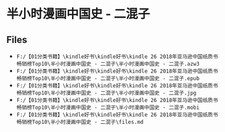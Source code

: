 # 半小时漫画中国史 - 二混子

## Files

- `F:/【01分类书籍】\kindle好书\kindle好书\kindle 26 2018年亚马逊中国纸质书畅销榜Top10\半小时漫画中国史 - 二混子\半小时漫画中国史 - 二混子.azw3`
- `F:/【01分类书籍】\kindle好书\kindle好书\kindle 26 2018年亚马逊中国纸质书畅销榜Top10\半小时漫画中国史 - 二混子\半小时漫画中国史 - 二混子.epub`
- `F:/【01分类书籍】\kindle好书\kindle好书\kindle 26 2018年亚马逊中国纸质书畅销榜Top10\半小时漫画中国史 - 二混子\半小时漫画中国史 - 二混子.jpg`
- `F:/【01分类书籍】\kindle好书\kindle好书\kindle 26 2018年亚马逊中国纸质书畅销榜Top10\半小时漫画中国史 - 二混子\半小时漫画中国史 - 二混子.mobi`
- `F:/【01分类书籍】\kindle好书\kindle好书\kindle 26 2018年亚马逊中国纸质书畅销榜Top10\半小时漫画中国史 - 二混子\files.md`
